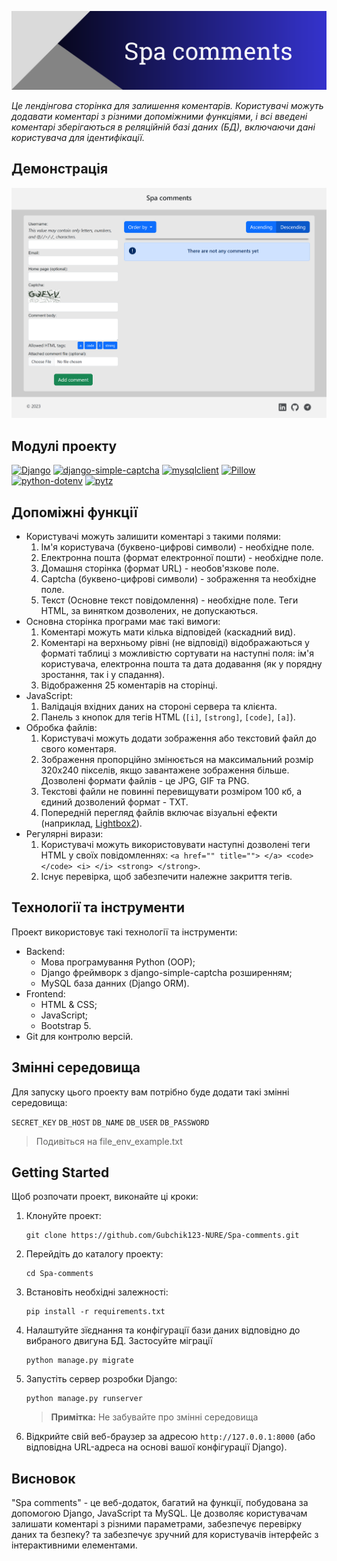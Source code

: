![Header image](https://github.com/Gubchik123-NURE/Spa-comments/raw/master/static/images/site_header.webp)

_Це лендінгова сторінка для залишення коментарів. Користувачі можуть додавати коментарі з різними допоміжними функціями, і всі введені коментарі зберігаються в реляційній базі даних (БД), включаючи дані користувача для ідентифікації._

## Демонстрація

<p><img title="Demo" alt="Demo image" src="https://github.com/Gubchik123-NURE/Spa-comments/raw/master/demo.jpg"></p>

## Модулі проекту

<a href='https://pypi.org/project/Django'><img alt='Django' src='https://img.shields.io/pypi/v/Django?label=Django&color=blue'></a> <a href='https://pypi.org/project/django-simple-captcha'><img alt='django-simple-captcha' src='https://img.shields.io/pypi/v/django-simple-captcha?label=django-simple-captcha&color=blue'></a> <a href='https://pypi.org/project/mysqlclient'><img alt='mysqlclient' src='https://img.shields.io/pypi/v/mysqlclient?label=mysqlclient&color=blue'></a> <a href='https://pypi.org/project/Pillow'><img alt='Pillow' src='https://img.shields.io/pypi/v/Pillow?label=Pillow&color=blue'></a> <a href='https://pypi.org/project/python-dotenv'><img alt='python-dotenv' src='https://img.shields.io/pypi/v/python-dotenv?label=python-dotenv&color=blue'></a> <a href='https://pypi.org/project/pytz'><img alt='pytz' src='https://img.shields.io/pypi/v/pytz?label=pytz&color=blue'></a> 

## Допоміжні функції

- Користувачі можуть залишити коментарі з такими полями:
    1. Ім'я користувача (буквено-цифрові символи) - необхідне поле.
    2. Електронна пошта (формат електронної пошти) - необхідне поле.
    3. Домашня сторінка (формат URL) - необов'язкове поле.
    4. Captcha (буквено-цифрові символи) - зображення та необхідне поле.
    5. Текст (Основне текст повідомлення) - необхідне поле. Теги HTML, за винятком дозволених, не допускаються.
- Основна сторінка програми має такі вимоги:
    1. Коментарі можуть мати кілька відповідей (каскадний вид).
    2. Коментарі на верхньому рівні (не відповіді) відображаються у форматі таблиці з можливістю сортувати на наступні поля: ім'я користувача, електронна пошта та дата додавання (як у порядну зростання, так і у спадання).
    3. Відображення 25 коментарів на сторінці.
- JavaScript:
    1. Валідація вхідних даних на стороні сервера та клієнта.
    2. Панель з кнопок для тегів HTML (`[i]`, `[strong]`, `[code]`, `[a]`).
- Обробка файлів:
    1. Користувачі можуть додати зображення або текстовий файл до свого коментаря.
    2. Зображення пропорційно змінюється на максимальний розмір 320x240 пікселів, якщо завантажене зображення більше. Дозволені формати файлів - це JPG, GIF та PNG.
    3. Текстові файли не повинні перевищувати розміром 100 кб, а єдиний дозволений формат - TXT.
    4. Попередній перегляд файлів включає візуальні ефекти (наприклад, [Lightbox2](https://lokeshdhakar.com/projects/lightbox2/)).
- Регулярні вирази:
    1. Користувачі можуть використовувати наступні дозволені теги HTML у своїх повідомленнях: `<a href="" title=""> </a> <code> </code> <i> </i> <strong> </strong>`.
    2. Існує перевірка, щоб забезпечити належне закриття тегів.

## Технології та інструменти

Проект використовує такі технології та інструменти:

-   Backend:
    -   Мова програмування Python (OOP);
    -   Django фреймворк з django-simple-captcha розширенням;
    -   MySQL база данних (Django ORM).
-   Frontend:
    -   HTML & CSS;
    -   JavaScript;
    -   Bootstrap 5.
- Git для контролю версій.

## Змінні середовища

Для запуску цього проекту вам потрібно буде додати такі змінні середовища:

`SECRET_KEY`
`DB_HOST` `DB_NAME` `DB_USER` `DB_PASSWORD`

> Подивіться на file_env_example.txt

## Getting Started

Щоб розпочати проект, виконайте ці кроки:

1. Клонуйте проект:
    ```
    git clone https://github.com/Gubchik123-NURE/Spa-comments.git
    ```

2. Перейдіть до каталогу проекту:

    ```
    cd Spa-comments
    ```

3. Встановіть необхідні залежності:
    ```
    pip install -r requirements.txt
    ```

4. Налаштуйте зїєднання та конфігурації бази даних відповідно до вибраного двигуна БД. Застосуйте міграції
    ```
    python manage.py migrate
    ```

5. Запустіть сервер розробки Django:
    ```
    python manage.py runserver
    ```

    > **Примітка:** Не забувайте про змінні середовища

6. Відкрийте свій веб-браузер за адресою `http://127.0.0.1:8000` (або відповідна URL-адреса на основі вашої конфігурації Django).

## Висновок

"Spa comments" - це веб-додаток, багатий на функції, побудована за допомогою Django, JavaScript та MySQL. Це дозволяє користувачам залишати коментарі з різними параметрами, забезпечує перевірку даних та безпеку? та забезпечує зручний для користувачів інтерфейс з інтерактивними елементами.
